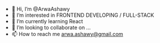 - 👋 Hi, I’m @ArwaAshawy
- 👀 I’m interested in FRONTEND DEVELOPING / FULL-STACK 
- 🌱 I’m currently learning React
- 💞️ I’m looking to collaborate on ...
- 📫 How to reach me arwa.ashawy@gmail.com

<!---
ArwaAshawy/ArwaAshawy is a ✨ special ✨ repository because its `README.md` (this file) appears on your GitHub profile.
You can click the Preview link to take a look at your changes.
--->
